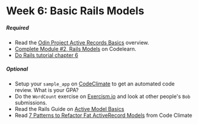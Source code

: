 # Week 6: Basic Rails Models

##### Required
- Read the [Odin Project Active Records Basics](http://www.theodinproject.com/ruby-on-rails/active-record-basics) overview. 
- [Complete Module #2, Rails Models](http://www.codelearn.org/ruby-on-rails-tutorial/introducing-models-create-migrate-rollback-destroy) on Codelearn. 
- [Do Rails tutorial chapter 6](https://www.railstutorial.org/book/modeling_users#top)

##### Optional
- Setup your `sample_app` on [CodeClimate](https://codeclimate.com/) to get an automated code review.  What is your GPA?
- Do the `WordCount` exercise on [Exercism.io](exercism.io) and look at other people's `Bob` submissions.
- Read the Rails Guide on [Active Model Basics](http://guides.rubyonrails.org/active_model_basics.html)
- Read [7 Patterns to Refactor Fat ActiveRecord Models](http://blog.codeclimate.com/blog/2012/10/17/7-ways-to-decompose-fat-activerecord-models/) from Code Climate
